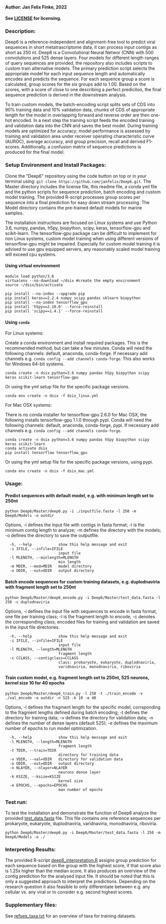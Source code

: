 #### Author: Jan Felix Finke, 2022

#### See [LICENSE](https://github.com/janfelix/Deep6/blob/main/LICENSE) for licensing.

### Description:
Deep6 is a reference-independent and alignment-free tool to predict viral sequences in short metatrascriptome data, it can process input contigs as short as 250 nt. Deep6 is a Convolutional Neural Networ (CNN) with 500 convolutions and 525 dense layers. Four models for different length ranges of query sequences are provided, the repository also includes scripts to custom train alternative models. The primary prediction script selects the appropriate model for each input sequence length and automatically encodes and predicts the sequence. For each sequence group a score is calculated, group scores for the six groups add to 1.00. Based on the scores, with a score of close to one describing a perfect prediciton, the final sequence prediction is derived in the downstream analysis. 

To train custom models, the batch-encoding script splits sets of CDS into 90% training data and 10% validation data, chunks of CDS of appropriate length for the model in overlapping forward and reverse order are then one-hot encoded. In a next step the training script feeds the encoded training and validation data into the CNN and saves the best model. During training models are optimized for accuracy; model performance is assessed by training and validation area under receiver operating characteristic curve (AUROC), average accuracy, and group precision, recall and derived F1-scores. Additionally, a confusion matrix of sequence predictions is produced for the final model.


### Setup Environment and Install Packages:
Clone the "Deep6" repository using the code button on top or in your terminal using: `git clone https://github.com/janfelix/Deep6.git`. The Master directory includes the license file, this readme file, a conda yml file and the python scripts for sequence prediction, batch encoding and custom model training. The provided R-script processes group scores per sequence into a final prediction for easy down stream processing. The Model directory contains the pre-trained default models for marine samples. 

The installation instructions are focused on Linux systems and use Python 3.6, numpy, pandas, h5py, biopython, scipy, keras, tensorflow-gpu and scikit-learn. The tensorflow-gpu package can be difficult to implement for non Linux systems, custom model training when using different versions of tensorflow-gpu might be impaired. Especially for custom model training it is advised to use gpu equipped servers, any reasonably scaled model training will exceed cpu systems.

#### Using virtual environment
```
module load python/3.6
virtualenv --no-download ~/dsix #create the empty environment
source ~/dsix/bin/activate

pip install --no-index --upgrade pip
pip install keras==2.2.4 numpy scipy pandas sklearn biopython
pip install --no-index tensorflow_gpu
pip install 'h5py==2.10.0' --force-reinstall
pip install 'scipy==1.4.1' --force-reinstall
```
#### Using `conda`

For Linux systems:

Create a conda environment and install required packages. This is the recommended method, but can take a few minutes. Conda will need the following channels: default, anaconda, conda-forge. If necessary add channels e.g. `conda config --add channels conda-forge`. This also works for Windows 64-bit systems.

`conda create -n dsix python=3.6 numpy pandas h5py biopython scipy keras scikit-learn tensorflow-gpu`

Or using the yml setup file for the specific package versions.

`conda env create -n dsix -f dsix_linux.yml` 

For Mac OSX systems:

There is no conda installer for tensorflow-gpu 2.6.0 for Mac OSX, the following installs tensorflow-gpu 1.1.0 through pypi. Conda will need the following channels: default, anaconda, conda-forge, pypi. If necessary add channels e.g. `conda config --add channels conda-forge`.
```
conda create -n dsix python=3.6 numpy pandas h5py biopython scipy keras scikit-learn
conda activate dsix
pip install tensorflow tensorflow_gpu
```
Or using the yml setup file for the specific package versions, using pypi.

`conda env create -n dsix -f dsix_mac.yml`

### Usage:

#### Predict sequences with default model, e.g. with minimum length set to 250nt

`python Deep6/Master/deep6.py -i ./inputfile.fasta -l 250 -m Deep6/Models -o outdir`

Options, -i defines the input file with contigs in fasta format; -l is the minimum contig length to analyze; -m defines the directory with the models; -o defines the directory to save the outputfile.
```
  -h, --help            show this help message and exit
  -i IFILE, --infile=IFILE
                        input file
  -l MLENGTH, --minlength=MLENGTH
                        min length
  -m MDIR, --mod=MDIR   model directory
  -o ODIR, --out=ODIR   output directory
```

#### Batch encode sequences for custom training datasets, e.g. duplodnaviria with fragment length set to 250nt

`python Deep6/Master/deep6_encode.py -i Deep6/Master/test_data.fasta -l 250 -c duplodnaviria`

Options, -i defines the input file with sequences to encode in fasta format, one file per training class; -l is the fragment length to encode, -c denotes the corresponding class; encoded files for training and validation are saved in the input file directories.
```
  -h, --help            show this help message and exit
  -i IFILE, --infile=IFILE
                        input file
  -l MLENGTH, --length=MLENGTH
                        fragment length
  -c CCLASS, --contigclass=CCLASS
                        class: prokaryote, eukaryote, duplodnaviria,
                        varidnaviria, monodnaviria, riboviria
```

#### Train custom model, e.g. fragment length set to 250nt, 525 neurons, kernel size 10 for 40 epochs

`python Deep6/Master/deep6_train.py -l 250 -t ./train_encode -v ./val_encode -o outdir -n 525 -k 10 -e 40`

Options, -l defines the fragment length for the specific model, corrsponding to the fragment lengths defined during batch encoding; -t defines the directory for training data; -v defines the directory for validation data; -n defines the number of dense layers (default 525); -e defines the maximum number of epochs to run model optimization.
```
  -h, --help            show this help message and exit
  -l MLENGTH, --length=MLENGTH
                        fragment length
  -t TDIR, --train=TDIR
                        directory for training data
  -v VDIR, --val=VDIR   directory for validation data
  -o ODIR, --out=ODIR   output directory
  -n NLAYER, --nlayer=NLAYER
                        neurons dense layer
  -k KSIZE, --ksize=KSIZE
                        kernel size
  -e EPOCHS, --epochs=EPOCHS
                        max number of epochs
```

### Test run:

To test the installation and demonstrate the function of Deep6 analyze the provided [test_data.fasta](https://github.com/janfelix/Deep6/blob/main/Master/test_data.fasta) file. This file contains one reference sequences per prokaryote, eukaryote, duplodnaviria, varidnaviria, monodnaviria, riboviria.

`python Deep6/Master/deep6.py -i Deep6/Master/test_data.fasta -l 250 -m Deep6/Models -o ./`

### Interpreting Results:

The provided R-script [deep6_interpretation.R](https://github.com/janfelix/Deep6/blob/main/Master/deep6_interpetration.R) assigns group prediction for each sequence based on the group with the highest score, if that score also is 1.25x higher than the median score. It also produces an overview of the contig prediction for the analysed input file. It should be noted that this is only a suggested approach to interpret the predictions. Depending on the research question it also feasible to only differentiate between e.g. any cellular vs. any viral or to consider e.g. second highest scores.

### Supplementary files:
 
See [refseq_taxa.txt](https://github.com/janfelix/Deep6/blob/main/Master/refseq_taxa.txt) for an overview of taxa for training datasets.
